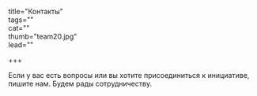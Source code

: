 title="Контакты"  
tags=""  
cat=""  
thumb="team20.jpg"  
lead=""  

+++

Если у вас есть вопросы или вы хотите присоединиться к инициативе, пишите нам. Будем рады сотрудничеству.

